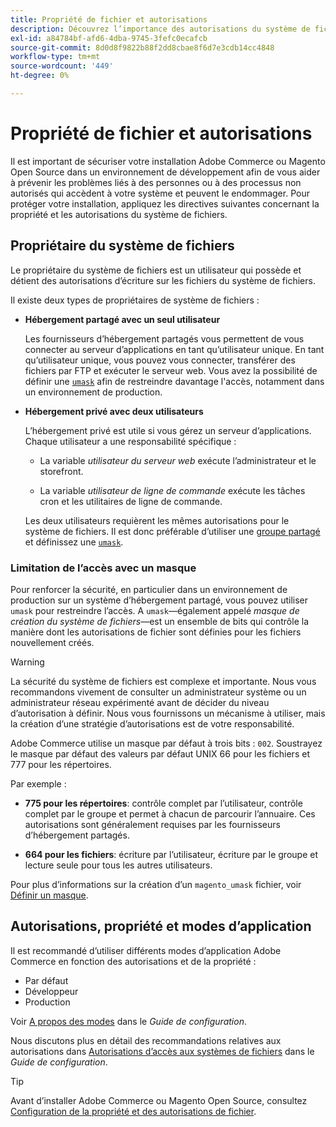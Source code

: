 ```yaml
---
title: Propriété de fichier et autorisations
description: Découvrez l’importance des autorisations du système de fichiers lors de l’utilisation d’installations sur site d’Adobe Commerce.
exl-id: a84784bf-afd6-4dba-9745-3fefc0ecafcb
source-git-commit: 8d0d8f9822b88f2dd8cbae8f6d7e3cdb14cc4848
workflow-type: tm+mt
source-wordcount: '449'
ht-degree: 0%

---
```


# Propriété de fichier et autorisations

Il est important de sécuriser votre installation Adobe Commerce ou Magento Open Source dans un environnement de développement afin de vous aider à prévenir les problèmes liés à des personnes ou à des processus non autorisés qui accèdent à votre système et peuvent le endommager. Pour protéger votre installation, appliquez les directives suivantes concernant la propriété et les autorisations du système de fichiers.

## Propriétaire du système de fichiers

Le propriétaire du système de fichiers est un utilisateur qui possède et détient des autorisations d’écriture sur les fichiers du système de fichiers.

Il existe deux types de propriétaires de système de fichiers :

- **Hébergement partagé avec un seul utilisateur**

  Les fournisseurs d’hébergement partagés vous permettent de vous connecter au serveur d’applications en tant qu’utilisateur unique. En tant qu’utilisateur unique, vous pouvez vous connecter, transférer des fichiers par FTP et exécuter le serveur web. Vous avez la possibilité de définir une [`umask`](#restrict-access-with-a-umask) afin de restreindre davantage l&#39;accès, notamment dans un environnement de production.

- **Hébergement privé avec deux utilisateurs**

  L’hébergement privé est utile si vous gérez un serveur d’applications. Chaque utilisateur a une responsabilité spécifique :

   - La variable _utilisateur du serveur web_ exécute l’administrateur et le storefront.

   - La variable _utilisateur de ligne de commande_ exécute les tâches cron et les utilitaires de ligne de commande.

  Les deux utilisateurs requièrent les mêmes autorisations pour le système de fichiers. Il est donc préférable d’utiliser une [groupe partagé](configure-permissions.md#set-ownership-and-permissions-for-two-users) et définissez une [`umask`](#restrict-access-with-a-umask).

### Limitation de l’accès avec un masque

Pour renforcer la sécurité, en particulier dans un environnement de production sur un système d’hébergement partagé, vous pouvez utiliser `umask` pour restreindre l’accès. A `umask`—également appelé _masque de création du système de fichiers_—est un ensemble de bits qui contrôle la manière dont les autorisations de fichier sont définies pour les fichiers nouvellement créés.

>[!WARNING]
>
>La sécurité du système de fichiers est complexe et importante. Nous vous recommandons vivement de consulter un administrateur système ou un administrateur réseau expérimenté avant de décider du niveau d’autorisation à définir. Nous vous fournissons un mécanisme à utiliser, mais la création d’une stratégie d’autorisations est de votre responsabilité.

Adobe Commerce utilise un masque par défaut à trois bits : `002`. Soustrayez le masque par défaut des valeurs par défaut UNIX 66 pour les fichiers et 777 pour les répertoires.

Par exemple :

- **775 pour les répertoires**: contrôle complet par l’utilisateur, contrôle complet par le groupe et permet à chacun de parcourir l’annuaire. Ces autorisations sont généralement requises par les fournisseurs d’hébergement partagés.

- **664 pour les fichiers**: écriture par l’utilisateur, écriture par le groupe et lecture seule pour tous les autres utilisateurs.

Pour plus d’informations sur la création d’un `magento_umask` fichier, voir [Définir un masque](../../next-steps/set-umask.md).

## Autorisations, propriété et modes d’application

Il est recommandé d’utiliser différents modes d’application Adobe Commerce en fonction des autorisations et de la propriété :

- Par défaut
- Développeur
- Production

Voir [A propos des modes](../../../configuration/bootstrap/application-modes.md) dans le _Guide de configuration_.

Nous discutons plus en détail des recommandations relatives aux autorisations dans [Autorisations d’accès aux systèmes de fichiers](../../../configuration/deployment/file-system-permissions.md) dans le _Guide de configuration_.

>[!TIP]
>
>Avant d’installer Adobe Commerce ou Magento Open Source, consultez [Configuration de la propriété et des autorisations de fichier](configure-permissions.md).
